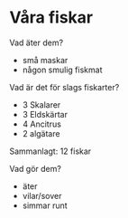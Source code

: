 # Våra fiskar

Vad äter dem?

- små maskar
- någon smulig fiskmat

Vad är det för slags fiskarter?

- 3 Skalarer
- 3 Eldskärtar
- 4 Ancitrus
- 2 algätare

Sammanlagt: 12 fiskar

Vad gör dem?

- äter
- vilar/sover
- simmar runt